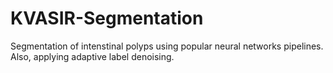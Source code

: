 # KVASIR-Segmentation
Segmentation of intenstinal polyps using popular neural networks pipelines. Also, applying adaptive label denoising.
